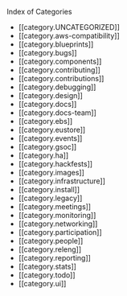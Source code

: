 Index of Categories

* [[category.UNCATEGORIZED]]
* [[category.aws-compatibility]]
* [[category.blueprints]]
* [[category.bugs]]
* [[category.components]]
* [[category.contributing]]
* [[category.contributions]]
* [[category.debugging]]
* [[category.design]]
* [[category.docs]]
* [[category.docs-team]]
* [[category.ebs]]
* [[category.eustore]]
* [[category.events]]
* [[category.gsoc]]
* [[category.ha]]
* [[category.hackfests]]
* [[category.images]]
* [[category.infrastructure]]
* [[category.install]]
* [[category.legacy]]
* [[category.meetings]]
* [[category.monitoring]]
* [[category.networking]]
* [[category.participation]]
* [[category.people]]
* [[category.releng]]
* [[category.reporting]]
* [[category.stats]]
* [[category.todo]]
* [[category.ui]]
